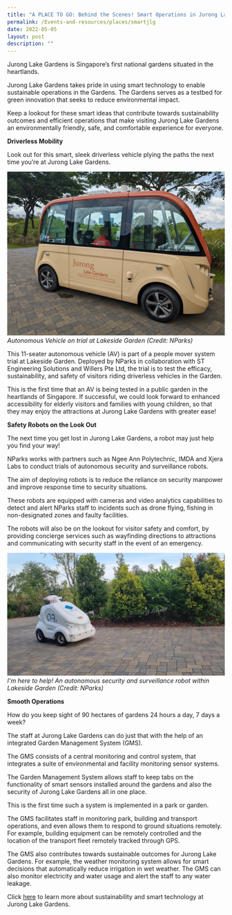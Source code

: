 ```yaml
---
title: "A PLACE TO GO: Behind the Scenes! Smart Operations in Jurong Lake Gardens"
permalink: /Events-and-resources/places/smartjlg
date: 2022-05-05
layout: post
description: ""
---
```

Jurong Lake Gardens is Singapore’s first national gardens situated in the heartlands. 

Jurong Lake Gardens takes pride in using smart technology to enable sustainable operations in the Gardens. The Gardens serves as a testbed for green innovation that seeks to reduce environmental impact.

Keep a lookout for these smart ideas that contribute towards sustainability outcomes and efficient operations that make visiting Jurong Lake Gardens an environmentally friendly, safe, and comfortable experience for everyone.

**Driverless Mobility**

Look out for this smart, sleek driverless vehicle plying the paths the next time you’re at Jurong Lake Gardens. 

![](/images/July%202022%20Update/AV.jpg)
*Autonomous Vehicle on trial at Lakeside Garden (Credit: NParks)*

This 11-seater autonomous vehicle (AV) is part of a people mover system trial at Lakeside Garden. Deployed by NParks in collaboration with ST Engineering Solutions and Willers Pte Ltd, the trial is to test the efficacy, sustainability, and safety of visitors riding driverless vehicles in the Garden. 

This is the first time that an AV is being tested in a public garden in the heartlands of Singapore. If successful, we could look forward to enhanced accessibility for elderly visitors and families with young children, so that they may enjoy the attractions at Jurong Lake Gardens with greater ease!

**Safety Robots on the Look Out**

The next time you get lost in Jurong Lake Gardens, a robot may just help you find your way!

NParks works with partners such as Ngee Ann Polytechnic, IMDA and Xjera Labs to conduct trials of autonomous security and surveillance robots. 

The aim of deploying robots is to reduce the reliance on security manpower and improve response time to security situations. 

These robots are equipped with cameras and video analytics capabilities to detect and alert NParks staff to incidents such as drone flying, fishing in non-designated zones and faulty facilities. 

The robots will also be on the lookout for visitor safety and comfort, by providing concierge services such as wayfinding directions to attractions and communicating with security staff in the event of an emergency. 

![](/images/July%202022%20Update/robot.jpg)
*I'm here to help! An autonomous security and surveillance robot within Lakeside Garden (Credit: NParks)*

**Smooth Operations**

How do you keep sight of 90 hectares of gardens 24 hours a day, 7 days a week? 

The staff at Jurong Lake Gardens can do just that with the help of an integrated Garden Management System (GMS). 

The GMS consists of a central monitoring and control system, that integrates a suite of environmental and facility monitoring sensor systems.

The Garden Management System allows staff to keep tabs on the functionality of smart sensors installed around the gardens and also the security of Jurong Lake Gardens all in one place. 

This is the first time such a system is implemented in a park or garden. 

The GMS facilitates staff in monitoring park, building and transport operations, and even allows them to respond to ground situations remotely. For example, building equipment can be remotely controlled and the location of the transport fleet remotely tracked through GPS. 

The GMS also contributes towards sustainable outcomes for Jurong Lake Gardens. For example, the weather monitoring system allows for smart decisions that automatically reduce irrigation in wet weather.  The GMS can also monitor electricity and water usage and alert the staff to any water leakage. 

Click [here](https://www.nparks.gov.sg/juronglakegardens/who-we-are/jurong-lake-gardens) to learn more about sustainability and smart technology at Jurong Lake Gardens.